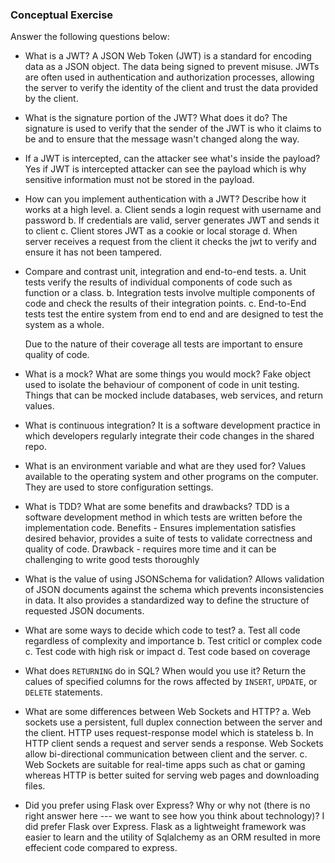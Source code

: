 ### Conceptual Exercise

Answer the following questions below:

- What is a JWT?
  A JSON Web Token (JWT) is a standard for encoding data as a JSON object. The data being signed to prevent misuse. JWTs are often used in authentication and authorization processes, allowing the server to verify the identity of the client and trust the data provided by the client.

- What is the signature portion of the JWT?  What does it do?
  The signature is used to verify that the sender of the JWT is who it claims to be and to ensure that the message wasn't changed along the way.

- If a JWT is intercepted, can the attacker see what's inside the payload?
  Yes if JWT is intercepted attacker can see the payload which is why sensitive information must not be stored in the payload. 

- How can you implement authentication with a JWT?  Describe how it works at a high level.
  a. Client sends a login request with username and password
  b. If credentials are valid, server generates JWT and sends it to client
  c. Client stores JWT as a cookie or local storage
  d. When server receives a request from the client it checks the jwt to verify and ensure it has not been tampered.

- Compare and contrast unit, integration and end-to-end tests.
  a. Unit tests verify the results of individual components of code such as function or a class.
  b. Integration tests involve multiple components of code and check the results of their integration points. 
  c. End-to-End tests test the entire system from end to end and are designed to test the system as a whole. 

  Due to the nature of their coverage all tests are important to ensure quality of code.

- What is a mock? What are some things you would mock?
  Fake object used to isolate the behaviour of component of code in unit testing. Things that can be mocked include databases, web services, and return values.

- What is continuous integration?
  It is a software development practice in which developers regularly integrate their code changes in the shared repo.

- What is an environment variable and what are they used for?
  Values available to the operating system and other programs on the computer. They are used to store configuration settings. 

- What is TDD? What are some benefits and drawbacks?
  TDD is a software development method in which tests are written before the implementation code. Benefits - Ensures implementation satisfies desired behavior, provides a suite of tests to validate correctness and quality of code. Drawback - requires more time and it can be challenging to write good tests thoroughly

- What is the value of using JSONSchema for validation?
  Allows validation of JSON documents against the schema which prevents inconsistencies in data. It also provides a standardized way to define the structure of requested JSON documents.

- What are some ways to decide which code to test?
  a. Test all code regardless of complexity and importance
  b. Test criticl or complex code
  c. Test code with high risk or impact
  d. Test code based on coverage

- What does `RETURNING` do in SQL? When would you use it?
  Return the calues of specified columns for the rows affected by ```INSERT```, ```UPDATE```, or ```DELETE``` statements.

- What are some differences between Web Sockets and HTTP?
  a. Web sockets use a persistent, full duplex connection between the server and the client. HTTP uses request-response model which is stateless
  b. In HTTP client sends a request and server sends a response. Web Sockets allow bi-directional communication between client and the server. 
  c. Web Sockets are suitable for real-time apps such as chat or gaming whereas HTTP is better suited for serving web pages and downloading files. 

- Did you prefer using Flask over Express? Why or why not (there is no right
  answer here --- we want to see how you think about technology)?
  I did prefer Flask over Express. Flask as a lightweight framework was easier to learn and the utility of Sqlalchemy as an ORM resulted in more effecient code compared to express.
